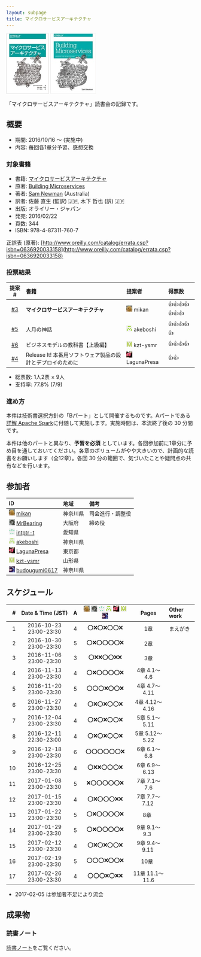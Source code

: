 ```yaml
---
layout: subpage
title: マイクロサービスアーキテクチャ
---
```


[![マイクロサービスアーキテクチャ](/images/cover-microservices.jpg)](https://www.oreilly.co.jp/books/9784873117607/)
[![Building Microservices](/images/cover-microservices-en.jpg)](http://shop.oreilly.com/product/0636920033158.do)

「マイクロサービスアーキテクチャ」読書会の記録です。

## 概要

* 期間: 2016/10/16 ～ (実施中)
* 内容: 毎回各1章分予習、感想交換

### 対象書籍

* 書籍: [マイクロサービスアーキテクチャ](https://www.oreilly.co.jp/books/9784873117607/)
* 原著: [Building Microservices](http://shop.oreilly.com/product/0636920033158.do)
* 著者: [Sam Newman](https://www.thoughtworks.com/profiles/sam-newman) (Australia)
* 訳者: 佐藤 直生 (監訳) :jp:, 木下 哲也 (訳) :jp:
* 出版: オライリー・ジャパン
* 発売: 2016/02/22
* 頁数: 344
* ISBN: 978-4-87311-760-7

正誤表 (原著): [http://www.oreilly.com/catalog/errata.csp?isbn=0636920033158](http://www.oreilly.com/catalog/errata.csp?isbn=0636920033158)

### 投票結果

| 提案 #                                                | 書籍                                            | 提案者                                            | 得票数                      |
|:-----------------------------------------------------:|:------------------------------------------------|:--------------------------------------------------|:---------------------------|
| [#3](https://github.com/aosn/aosn.github.io/issues/3) | **マイクロサービスアーキテクチャ**                       | ![](/images/users/mikan_16.png) mikan             |:+1::+1::+1::+1::+1::+1::+1:|
| [#5](https://github.com/aosn/aosn.github.io/issues/5) | 人月の神話                                       | ![](/images/users/akeboshi_16.png) akeboshi       |:+1::+1::+1::+1::+1:        |
| [#6](https://github.com/aosn/aosn.github.io/issues/6) | ビジネスモデルの教科書【上級編】                       | ![](/images/users/kzt-ysmr_16.png) kzt-ysmr       |:+1::+1::+1::+1:            |
| [#4](https://github.com/aosn/aosn.github.io/issues/4) | Release It! 本番用ソフトウェア製品の設計とデプロイのために | ![](/images/users/LagunaPresa_16.png) LagunaPresa |:+1::+1:                    |

* 総票数: 1人2票 × 9人
* 支持率: 77.8% (7/9)

### 進め方

本件は技術書選択方針の「Bパート」として開催するものです。Aパートである[詳解 Apache Spark](../7-spark)に付随して実施します。実施時間は、本流終了後の 30 分間です。

本件は他のパートと異なり、**予習を必須** としています。各回参加前に1章分に予め目を通しておいてください。各章のボリュームがやや大きいので、計画的な読書をお願いします（全12章）。各回 30 分の範囲で、気づいたことや疑問点の共有などを行います。

## 参加者

| ID                                                                                        | 地域     | 備考           |
|:------------------------------------------------------------------------------------------|:---------|:---------------|
| ![](/images/users/mikan_16.png) [mikan](https://github.com/mikan)                         | 神奈川県 | 司会進行・調整役 |
| ![](/images/users/MrBearing_16.png) [MrBearing](https://github.com/MrBearing)             | 大阪府   | 締め役          |
| ![](/images/users/intptr-t_16.png) [intptr-t](https://github.com/intptr-t)                | 愛知県   | 　              |
| ![](/images/users/akeboshi_16.png) [akeboshi](https://github.com/akeboshi)                | 神奈川県 |                |
| ![](/images/users/LagunaPresa_16.png) [LagunaPresa](https://github.com/LagunaPresa)       | 東京都   | 　              |
| ![](/images/users/kzt-ysmr_16.png) [kzt-ysmr](https://github.com/kzt-ysmr)                | 山形県   | 　              |
| ![](/images/users/budougumi0617_16.png) [budougumi0617](https://github.com/budougumi0617) | 神奈川県 |                  |

## スケジュール

| # | Date & Time (JST) | A | ![](/images/users/mikan_16.png) ![](/images/users/MrBearing_16.png) ![](/images/users/intptr-t_16.png) ![](/images/users/akeboshi_16.png) ![](/images/users/LagunaPresa_16.png) ![](/images/users/kzt-ysmr_16.png) ![](/images/users/budougumi0617_16.png) | Pages | Other work |
|---:|:----------------------:|:-:|:---------------------:|:---------------:|:-----------------------|
|  1 | 2016-10-23 23:00-23:30 | 4 | :o::x::o::x::o::o::x: | 1章             | まえがき                |
|  2 | 2016-10-30 23:00-23:30 | 5 | :o::x::o::o::o::o::x: | 2章             |                        |
|  3 | 2016-11-06 23:00-23:30 | 3 | :o::x::x::o::o::x::x: | 3章             |                        |
|  4 | 2016-11-13 23:00-23:30 | 4 | :o::x::o::o::o::o::x: | 4章 4.1～4.6    |                        |
|  5 | 2016-11-20 23:00-23:30 | 5 | :o::o::o::x::o::o::x: | 4章 4.7～4.11   |                        |
|  6 | 2016-11-27 23:00-23:30 | 4 | :o::x::o::x::o::o::x: | 4章 4.12～4.16  |                        |
|  7 | 2016-12-04 23:00-23:30 | 4 | :o::x::o::x::o::o::x: | 5章 5.1～5.11   |                        |
|  8 | 2016-12-11 22:30-23:00 | 4 | :o::x::o::x::o::o::x: | 5章 5.12～5.22  |                        |
|  9 | 2016-12-18 23:00-23:30 | 6 | :o::o::o::o::o::o::x: | 6章 6.1～6.8    |                        |
| 10 | 2016-12-25 23:00-23:30 | 4 | :o::x::x::o::o::o::x: | 6章 6.9～6.13   |                        |
| 11 | 2017-01-08 23:00-23:30 | 5 | :x::o::o::o::o::o::x: | 7章 7.1～7.6    |                        |
| 12 | 2017-01-15 23:00-23:30 | 4 | :o::x::o::o::o::x::x: | 7章 7.7～7.12   |                        |
| 13 | 2017-01-22 23:00-23:30 | 5 | :o::x::o::o::o::o::x: | 8章             |                        |
| 14 | 2017-01-29 23:00-23:30 | 5 | :o::x::o::o::o::o::x: | 9章 9.1～9.3    |                        |
| 15 | 2017-02-12 23:00-23:30 | 4 | :o::x::o::x::o::o::x: | 9章 9.4～9.11   |                        |
| 16 | 2017-02-19 23:00-23:30 | 5 | :o::o::o::x::o::o::x: | 10章            |                        |
| 17 | 2017-02-26 23:00-23:30 | 4 | :o::o::o::x::o::x::x: | 11章 11.1～11.6 |                        |

* 2017-02-05 は参加者不足により流会

## 成果物

### 読書ノート

[読書ノート](/note/8-microservices)をご覧ください。
